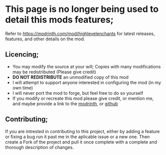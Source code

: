 # This page is no longer being used to detail this mods features;
Refer to https://modrinth.com/mod/highlevelenchants for latest releases, features, and other details on the mod.

## Licencing;
 - You may modify the source at your will; Copies with many modifications may be redistributed (Please give credit)
 - **DO NOT REDISTRIBUTE** an unmodified copy of this mod
 - I will attempt to support anyone interested in configuring the mod (in my own time)
 - I will never port the mod to forge, but feel free to do so yourself
 - If you modify or recreate this mod please give credit, or mention me, and maybe provide a link to the [modrinth](https://modrinth.com/mod/highlevelenchants), or [github](https://github.com/Elmartino4/high-level-enchants)

## Contributing;
If you are intrested in contributing to this project, either by adding a feature or fixing a bug run it past me in the aplicable issue or a new one. Then create a Fork of the project and pull it once complete with a complete and thorough description of changes.
